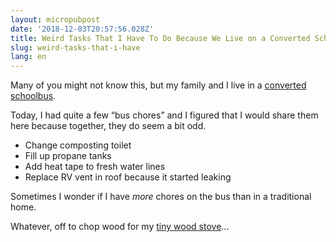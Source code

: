```yaml
---
layout: micropubpost
date: '2018-12-03T20:57:56.028Z'
title: Weird Tasks That I Have To Do Because We Live on a Converted Schoolbus
slug: weird-tasks-that-i-have
lang: en
---
```

Many of you might not know this, but my family and I live in a [converted schoolbus](http://trebventure.com). 

Today, I had quite a few “bus chores” and I figured that I would share them here because together, they do seem a bit odd. 

- Change composting toilet 
- Fill up propane tanks
- Add heat tape to fresh water lines
- Replace RV vent in roof because it started leaking

Sometimes I wonder if I have _more_ chores on the bus than in a traditional home. 

Whatever, off to chop wood for my [tiny wood stove](https://www.instagram.com/trebventure/p/Bj47D7hn2U9/)...
